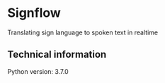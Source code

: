 # Signflow
Translating sign language to spoken text in realtime
## Technical information
Python version: 3.7.0

